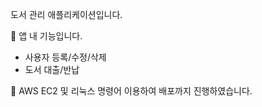 도서 관리 애플리케이션입니다. 

🔻 앱 내 기능입니다. 
- 사용자 등록/수정/삭제
- 도서 대출/반납

📢 AWS EC2 및 리눅스 명령어 이용하여 배포까지 진행하였습니다. 
